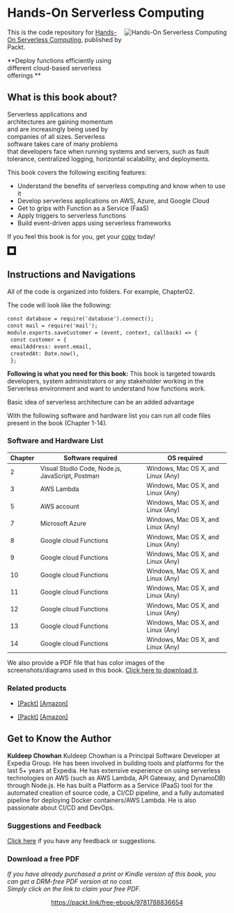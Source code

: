 


# Hands-On Serverless Computing

<a href="https://www.packtpub.com/virtualization-and-cloud/hands-serverless-computing?utm_source=github&utm_medium=repository&utm_campaign=9781788836654 "><img src="https://dz13w8afd47il.cloudfront.net/sites/default/files/imagecache/ppv4_main_book_cover/B09779_MockupCover_0.png" alt="Hands-On Serverless Computing" height="256px" align="right"></a>

This is the code repository for [Hands-On Serverless Computing](https://www.packtpub.com/virtualization-and-cloud/hands-serverless-computing?utm_source=github&utm_medium=repository&utm_campaign=9781788836654 ), published by Packt.

**Deploy functions efficiently using different cloud-based serverless offerings **

## What is this book about?
Serverless applications and architectures are gaining momentum and are increasingly being used by companies of all sizes. Serverless software takes care of many problems that developers face when running systems and servers, such as fault tolerance, centralized logging, horizontal scalability, and deployments.

This book covers the following exciting features:
* Understand the benefits of serverless computing and know when to use it 
* Develop serverless applications on AWS, Azure, and Google Cloud 
* Get to grips with Function as a Service (FaaS) 
* Apply triggers to serverless functions 
* Build event-driven apps using serverless frameworks  

If you feel this book is for you, get your [copy](https://www.amazon.com/dp/9781788836654) today!

<a href="https://www.packtpub.com/?utm_source=github&utm_medium=banner&utm_campaign=GitHubBanner"><img src="https://raw.githubusercontent.com/PacktPublishing/GitHub/master/GitHub.png" 
alt="https://www.packtpub.com/" border="5" /></a>

## Instructions and Navigations
All of the code is organized into folders. For example, Chapter02.

The code will look like the following:
```
const database = require('database').connect();
const mail = require('mail');
module.exports.saveCustomer = (event, context, callback) => {
 const customer = {
 emailAddress: event.email,
 createdAt: Date.now(),
 };
```

**Following is what you need for this book:**
This book is targeted towards developers, system administrators or any stakeholder working in the Serverless environment and want to understand how functions work.

Basic idea of serverless architecture can be an added advantage

With the following software and hardware list you can run all code files present in the book (Chapter 1-14).
### Software and Hardware List
| Chapter | Software required | OS required |
| -------- | ------------------------------------ | ----------------------------------- |
| 2 | Visual Studio Code, Node.js, JavaScript, Postman | Windows, Mac OS X, and Linux (Any) |
| 3 | AWS Lambda | Windows, Mac OS X, and Linux (Any) |
| 5 | AWS account  | Windows, Mac OS X, and Linux (Any) |
| 7 | Microsoft Azure | Windows, Mac OS X, and Linux (Any) |
| 8 | Google cloud Functions | Windows, Mac OS X, and Linux (Any)|
| 9 | Google cloud Functions | Windows, Mac OS X, and Linux (Any)|
| 10| Google cloud Functions | Windows, Mac OS X, and Linux (Any)|
| 11 | Google cloud Functions | Windows, Mac OS X, and Linux (Any)|
| 12 | Google cloud Functions | Windows, Mac OS X, and Linux (Any)|
| 13 | Google cloud Functions | Windows, Mac OS X, and Linux (Any)|
| 14 | Google cloud Functions | Windows, Mac OS X, and Linux (Any)|

We also provide a PDF file that has color images of the screenshots/diagrams used in this book. [Click here to download it](https://www.packtpub.com/sites/default/files/downloads/HandsOnServerlessComputing_ColorImages.pdf).

### Related products
*  [[Packt]](https://www.packtpub.com/virtualization-and-cloud/azure-serverless-computing-cookbook) [[Amazon]](https://www.amazon.com/dp/1788836650)

*  [[Packt]](https://www.packtpub.com/virtualization-and-cloud/docker-serverless-applications) [[Amazon]](https://www.amazon.com/dp/1788835263)


## Get to Know the Author
**Kuldeep Chowhan**
Kuldeep Chowhan is a Principal Software Developer at Expedia Group. He has been involved in building tools and platforms for the last 5+ years at Expedia. He has extensive experience on using serverless technologies on AWS (such as AWS Lambda, API Gateway, and DynamoDB) through Node.js. He has built a Platform as a Service (PaaS) tool for the automated creation of source code, a CI/CD pipeline, and a fully automated pipeline for deploying Docker containers/AWS Lambda. He is also passionate about CI/CD and DevOps.

### Suggestions and Feedback
[Click here](https://docs.google.com/forms/d/e/1FAIpQLSdy7dATC6QmEL81FIUuymZ0Wy9vH1jHkvpY57OiMeKGqib_Ow/viewform) if you have any feedback or suggestions.


### Download a free PDF

 <i>If you have already purchased a print or Kindle version of this book, you can get a DRM-free PDF version at no cost.<br>Simply click on the link to claim your free PDF.</i>
<p align="center"> <a href="https://packt.link/free-ebook/9781788836654">https://packt.link/free-ebook/9781788836654 </a> </p>